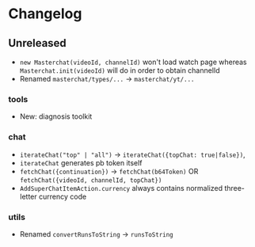 # Changelog

## Unreleased

- `new Masterchat(videoId, channelId)` won't load watch page whereas `Masterchat.init(videoId)` will do in order to obtain channelId
- Renamed `masterchat/types/...` -> `masterchat/yt/...`

### tools

- New: diagnosis toolkit

### chat

- `iterateChat("top" | "all")` -> `iterateChat({topChat: true|false})`,
- `iterateChat` generates pb token itself
- `fetchChat({continuation})` -> `fetchChat(b64Token)` OR `fetchChat({videoId, channelId, topChat})`
- `AddSuperChatItemAction.currency` always contains normalized three-letter currency code

### utils

- Renamed `convertRunsToString` -> `runsToString`
